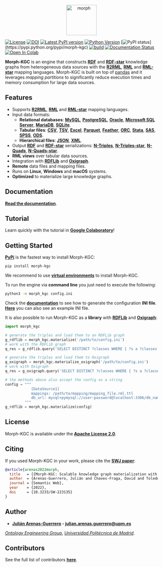 <p align="center">
<img src="https://github.com/ArenasGuerreroJulian/morph-kgc/blob/main/docs/assets/logo.png" height="100" alt="morph">
</p>

[![License](https://img.shields.io/pypi/l/morph-kgc.svg)](https://github.com/morph-kgc/morph-kgc/blob/main/LICENSE)
[![DOI](https://zenodo.org/badge/311956260.svg?style=flat)](https://zenodo.org/badge/latestdoi/311956260)
[![Latest PyPI version](https://img.shields.io/pypi/v/morph-kgc?style=flat)](https://pypi.python.org/pypi/morph-kgc)
[![Python Version](https://img.shields.io/pypi/pyversions/morph-kgc.svg)](https://pypi.python.org/pypi/morph-kgc)
[![PyPI status](https://img.shields.io:/pypi/status/morph-kgc?)](https://pypi.python.org/pypi/morph-kgc)
[![build](https://github.com/morph-kgc/morph-kgc/actions/workflows/ci.yml/badge.svg)](https://github.com/morph-kgc/morph-kgc/actions/workflows/ci.yml)
[![Documentation Status](https://readthedocs.org/projects/morph-kgc/badge/?version=latest)](https://morph-kgc.readthedocs.io/en/latest/?badge=latest)
[![Open In Colab](https://colab.research.google.com/assets/colab-badge.svg)](https://colab.research.google.com/drive/1ByFx_NOEfTZeaJ1Wtw3UwTH3H3-Sye2O?usp=sharing)

**Morph-KGC** is an engine that constructs **[RDF](https://www.w3.org/TR/rdf11-concepts/)** and **[RDF-star](https://w3c.github.io/rdf-star/cg-spec/2021-12-17.html)** knowledge graphs from heterogeneous data sources with the **[R2RML](https://www.w3.org/TR/r2rml/)**, **[RML](https://rml.io/specs/rml/)** and **[RML-star](https://kg-construct.github.io/rml-star-spec/)** mapping languages. Morph-KGC is built on top of [pandas](https://pandas.pydata.org/) and it leverages *mapping partitions* to significantly reduce execution times and memory consumption for large data sources.

## Features

- Supports **[R2RML](https://www.w3.org/TR/r2rml/)**, **[RML](https://rml.io/specs/rml/)** and **[RML-star](https://kg-construct.github.io/rml-star-spec/)** mapping languages.
- Input data formats:
    - **Relational databases**: **[MySQL](https://www.mysql.com/)**, **[PostgreSQL](https://www.postgresql.org/)**, **[Oracle](https://www.oracle.com/database/)**, **[Microsoft SQL Server](https://www.microsoft.com/sql-server)**, **[MariaDB](https://mariadb.org/)**, **[SQLite](https://www.sqlite.org)**.
    - **Tabular files**: **[CSV](https://en.wikipedia.org/wiki/Comma-separated_values)**, **[TSV](https://en.wikipedia.org/wiki/Tab-separated_values)**, **[Excel](https://www.microsoft.com/en-us/microsoft-365/excel)**, **[Parquet](https://parquet.apache.org/documentation/latest/)**, **[Feather](https://arrow.apache.org/docs/python/feather.html)**, **[ORC](https://orc.apache.org/)**, **[Stata](https://www.stata.com/)**, **[SAS](https://www.sas.com)**, **[SPSS](https://www.ibm.com/analytics/spss-statistics-software)**, **[ODS](https://en.wikipedia.org/wiki/OpenDocument)**.
    - **Hierarchical files**: **[JSON](https://www.json.org)**, **[XML](https://www.w3.org/TR/xml/)**.
- Output **[RDF](https://www.w3.org/TR/rdf11-concepts/)** and **[RDF-star](https://w3c.github.io/rdf-star/cg-spec/2021-12-17.html)** serializations: **[N-Triples](https://www.w3.org/TR/n-triples/)**, **[N-Triples-star](https://w3c.github.io/rdf-star/cg-spec/2021-12-17.html#n-triples-star)**, **[N-Quads](https://www.w3.org/TR/n-quads/)**, **[N-Quads-star](https://w3c.github.io/rdf-star/cg-spec/2021-12-17.html#n-quads-star)**.
- **RML views** over tabular data sources.
- Integration with **[RDFLib](https://rdflib.readthedocs.io)** and **[Oxigraph](https://pyoxigraph.readthedocs.io/en/latest/)**.
- **Remote** data files and mapping files.
- Runs on **Linux**, **Windows** and **macOS** systems.
- **Optimized** to materialize large knowledge graphs.

## Documentation

**[Read the documentation](https://morph-kgc.readthedocs.io/en/latest/documentation/)**.

## Tutorial

Learn quickly with the tutorial in **[Google Colaboratory](https://colab.research.google.com/drive/1ByFx_NOEfTZeaJ1Wtw3UwTH3H3-Sye2O?usp=sharing)**!

## Getting Started

**[PyPi](https://pypi.org/project/morph-kgc/)** is the fastest way to install Morph-KGC:
```bash
pip install morph-kgc
```

We recommend to use **[virtual environments](https://docs.python.org/3/library/venv.html#)** to install Morph-KGC.

To run the engine via **command line** you just need to execute the following:
```bash
python3 -m morph_kgc config.ini
```

Check the **[documentation](https://morph-kgc.readthedocs.io/en/latest/documentation/#configuration)** to see how to generate the configuration **INI file**. **[Here](https://github.com/morph-kgc/morph-kgc/blob/main/examples/configuration-file/default_config.ini)** you can also see an example INI file.

It is also possible to run Morph-KGC as a **library** with **[RDFLib](https://rdflib.readthedocs.io)** and **[Oxigraph](https://pyoxigraph.readthedocs.io/en/latest/)**:
```python
import morph_kgc

# generate the triples and load them to an RDFLib graph
g_rdflib = morph_kgc.materialize('/path/to/config.ini')
# work with the RDFLib graph
q_res = g_rdflib.query('SELECT DISTINCT ?classes WHERE { ?s a ?classes }')

# generate the triples and load them to Oxigraph
g_oxigraph = morph_kgc.materialize_oxigraph('/path/to/config.ini')
# work with Oxigraph
q_res = g_oxigraph.query('SELECT DISTINCT ?classes WHERE { ?s a ?classes }')

# the methods above also accept the config as a string
config = """
            [DataSource1]
            mappings: /path/to/mapping/mapping_file.rml.ttl
            db_url: mysql+pymysql://user:password@localhost:3306/db_name
         """
g_rdflib = morph_kgc.materialize(config)
```

## License

Morph-KGC is available under the **[Apache License 2.0](https://github.com/morph-kgc/morph-kgc/blob/main/LICENSE)**.

## Citing

If you used Morph-KGC in your work, please cite the **[SWJ paper](https://content.iospress.com/download/semantic-web/sw223135?id=semantic-web%2Fsw223135)**:

```bib
@article{arenas2022morph,
  title   = {{Morph-KGC: Scalable knowledge graph materialization with mapping partitions}},
  author  = {Arenas-Guerrero, Julián and Chaves-Fraga, David and Toledo, Jhon and Pérez, María S. and Corcho, Oscar},
  journal = {Semantic Web},
  year    = {2022},
  doi     = {10.3233/SW-223135}
}
```

## Author

- **[Julián Arenas-Guerrero](https://github.com/arenas-guerrero-julian/) - [julian.arenas.guerrero@upm.es](mailto:julian.arenas.guerrero@upm.es)**

*[Ontology Engineering Group](https://oeg.fi.upm.es)*, *[Universidad Politécnica de Madrid](https://www.upm.es/internacional)*.

## Contributors

See the full list of contributors **[here](https://github.com/morph-kgc/morph-kgc/graphs/contributors)**.
